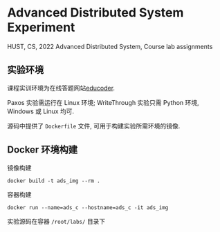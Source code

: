 # Advanced Distributed System Experiment
HUST, CS, 2022 Advanced Distributed System, Course lab assignments

## 实验环境
课程实训环境为在线答题网站[educoder](https://www.educoder.net/).  

Paxos 实验需运行在 Linux 环境; WriteThrough 实验只需 Python 环境, Windows 或 Linux 均可.  

源码中提供了 `Dockerfile` 文件, 可用于构建实验所需环境的镜像.

## Docker 环境构建
镜像构建
```
docker build -t ads_img --rm .
```

容器构建
```
docker run --name=ads_c --hostname=ads_c -it ads_img
```

实验源码在容器 `/root/labs/` 目录下  